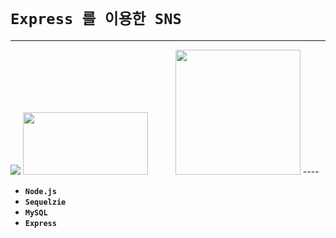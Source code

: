 # `Express 를 이용한 SNS`

----
<img src="https://cdn-images-1.medium.com/max/1200/0*ShbzlvZjT-VI72oW.png">
<img src="https://upload.wikimedia.org/wikipedia/en/thumb/6/62/MySQL.svg/1200px-MySQL.svg.png" width='200' height ="100"><span style="width:40px;display:inline-block" ></span>
<img src = "https://encrypted-tbn0.gstatic.com/images?q=tbn:ANd9GcQNLB2jaw7mK8XLZMDOiegBqpDwor7tPTIgnwHQK2PdjyA_6M54" width ="200" >
----

- **`Node.js`**             
- **`Sequelzie`**
- **`MySQL`**
- **`Express`**